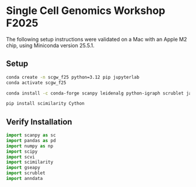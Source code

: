 # Single Cell Genomics Workshop F2025

The following setup instructions were validated on a Mac with an Apple M2 chip, using Miniconda version 25.5.1.

## Setup

```bash
conda create -n scgw_f25 python=3.12 pip jupyterlab
conda activate scgw_f25

conda install -c conda-forge scanpy leidenalg python-igraph scrublet jaxlib jax conda-forge::scvi-tools bioconda::gseapy conda-forge::hnswlib

pip install scimilarity Cython
```

## Verify Installation

```python
import scanpy as sc
import pandas as pd
import numpy as np
import scipy
import scvi
import scimilarity
import gseapy
import scrublet
import anndata
```
